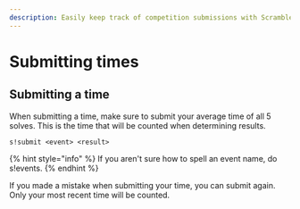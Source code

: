 ```yaml
---
description: Easily keep track of competition submissions with Scrambler.
---
```


# Submitting times

## Submitting a time

When submitting a time, make sure to submit your average time of all 5 solves. This is the time that will be counted when determining results.

```
s!submit <event> <result>
```

{% hint style="info" %}
 If you aren't sure how to spell an event name, do s!events.
{% endhint %}

If you made a mistake when submitting your time, you can submit again. Only your most recent time will be counted.



